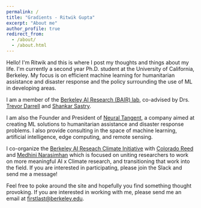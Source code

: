 ```yaml
---
permalink: /
title: "Gradients - Ritwik Gupta"
excerpt: "About me"
author_profile: true
redirect_from: 
  - /about/
  - /about.html
---
```


Hello! I'm Ritwik and this is where I post my thoughts and things about my life. I'm currently a second year Ph.D. student at the University of California, Berkeley. My focus is on efficient machine learning for humanitarian assistance and disaster response and the policy surrounding the use of ML in developing areas.

I am a member of the [Berkeley AI Research (BAIR) lab](https://bair.berkeley.edu/), co-advised by Drs. [Trevor Darrell](https://people.eecs.berkeley.edu/~trevor/) and [Shankar Sastry](https://www2.eecs.berkeley.edu/Faculty/Homepages/sastry.html).

I am also the Founder and President of [Neural Tangent](https://neuraltangent.com/), a company aimed at creating ML solutions to humanitarian assistance and disaster response problems. I also provide consulting in the space of machine learning, artificial intelligence, edge computing, and remote sensing.

I co-organize the [Berkeley AI Reseach Climate Initiative](https://ai-climate.berkeley.edu/) with [Colorado Reed](http://people.eecs.berkeley.edu/~cjrd/) and [Medhini Narasimhan](https://medhini.github.io/) which is focused on uniting researchers to work on more meaningful AI x Climate research, and transitioning that work into the field. If you are interested in participating, please join the Slack and send me a message!

Feel free to poke around the site and hopefully you find something thought provoking. If you are interested in working with me, please send me an email at firstlast@berkeley.edu.
